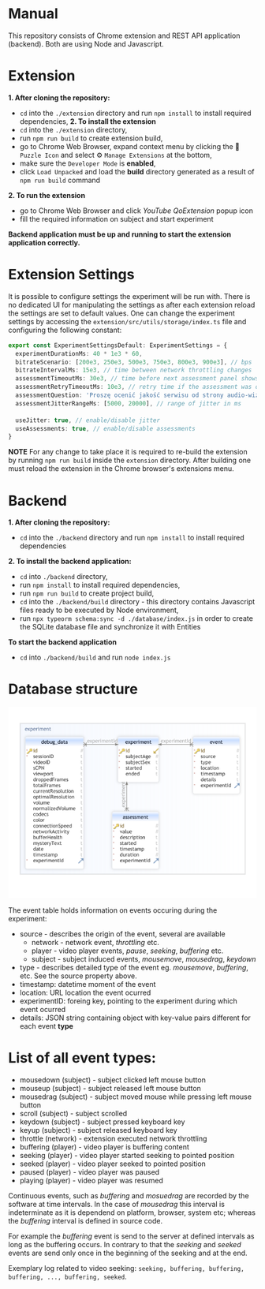 # Manual

This repository consists of Chrome extension and REST API application (backend). Both are using Node and Javascript.

# Extension

<b>1. After cloning the repository:</b>

- `cd` into the `./extension` directory and run `npm install` to install required dependencies,
  <b>2. To install the extension</b>
- `cd` into the `./extension` directory,
- run `npm run build` to create extension build,
- go to Chrome Web Browser, expand context menu by clicking the 🧩 `Puzzle Icon` and select ⚙️ `Manage Extensions` at the bottom,
- make sure the `Developer Mode` is <b>enabled</b>,
- click `Load Unpacked` and load the <b>build</b> directory generated as a result of `npm run build` command

<b>2. To run the extension</b>

- go to Chrome Web Browser and click _YouTube QoExtension_ popup icon
- fill the required information on subject and start experiment

<b>Backend application must be up and running to start the extension application correctly.</b>

# Extension Settings

It is possible to configure settings the experiment will be run with. There is no dedicated UI for manipulating the settings as after each extension reload the settings are set to default values.
One can change the experiment settings by accessing the `extension/src/utils/storage/index.ts` file and configuring the following constant:

```typescript
export const ExperimentSettingsDefault: ExperimentSettings = {
  experimentDurationMs: 40 * 1e3 * 60,
  bitrateScenario: [200e3, 250e3, 500e3, 750e3, 800e3, 900e3], // bps
  bitrateIntervalMs: 15e3, // time between network throttling changes
  assessmentTimeoutMs: 30e3, // time before next assessment panel shows up, jitter is applied to it
  assessmentRetryTimeoutMs: 10e3, // retry time if the assessment was opened outside of the video
  assessmentQuestion: 'Proszę ocenić jakość serwisu od strony audio-wizualnej', // text visible on the assessment panel
  assessmentJitterRangeMs: [5000, 20000], // range of jitter in ms

  useJitter: true, // enable/disable jitter
  useAssessments: true, // enable/disable assessments
}
```

<b>NOTE</b>
For any change to take place it is required to re-build the extension by running `npm run build` inside the `extension` directory. After building one must reload the extension in the Chrome browser's extensions menu.

# Backend

<b>1. After cloning the repository:</b>

- `cd` into the `./backend` directory and run `npm install` to install required dependencies

<b>2. To install the backend application:</b>

- `cd` into `./backend` directory,
- run `npm install` to install required dependencies,
- run `npm run build` to create project build,
- `cd` into the `./backend/build` directory - this directory contains Javascript files ready to be executed by Node environment,
- run `npx typeorm schema:sync -d ./database/index.js` in order to create the SQLite database file and synchronize it with Entities

<b>To start the backend application</b>

- `cd` into `./backend/build` and run `node index.js`

# Database structure

![Database structure](./db.png)

The event table holds information on events occuring during the experiment:

- source - describes the origin of the event, several are available
  - network - network event, _throttling_ etc.
  - player - video player events, _pause_, _seeking_, _buffering_ etc.
  - subject - subject induced events, _mousemove_, _mousedrag_, _keydown_
- type - describes detailed type of the event eg. _mousemove_, _buffering_, etc. See the source property above.
- timestamp: datetime moment of the event
- location: URL location the event ocurred
- experimentID: foreing key, pointing to the experiment during which event ocurred
- details: JSON string containing object with key-value pairs different for each event <b>type</b>

# List of all event <b>types</b>:

- mousedown (subject) - subject clicked left mouse button
- mouseup (subject) - subject released left mouse button
- mousedrag (subject) - subject moved mouse while pressing left mouse button
- scroll (subject) - subject scrolled
- keydown (subject) - subject pressed keyboard key
- keyup (subject) - subject released keyboard key
- throttle (network) - extension executed network throttling
- buffering (player) - video player is buffering content
- seeking (player) - video player started seeking to pointed position
- seeked (player) - video player seeked to pointed position
- paused (player) - video player was paused
- playing (player) - video player was resumed

Continuous events, such as _buffering_ and _mosuedrag_ are recorded by the software at time intervals. In the case of _mousedrag_ this interval is indeterminate as it is dependend on platform, browser, system etc; whereas the _buffering_ interval is defined in source code.

For example the _buffering_ event is send to the server at defined intervals as long as the buffering occurs. In contrary to that the _seeking_ and _seeked_ events are send only once in the beginning of the seeking and at the end.

Exemplary log related to video seeking:
`seeking, buffering, buffering, buffering, ..., buffering, seeked`.
